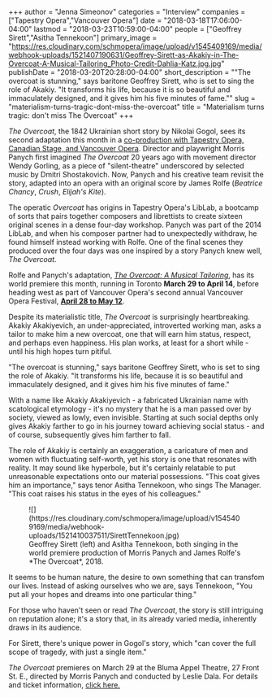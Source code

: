 +++
author = "Jenna Simeonov"
categories = "Interview"
companies = ["Tapestry Opera","Vancouver Opera"]
date = "2018-03-18T17:06:00-04:00"
lastmod = "2018-03-23T10:59:00-04:00"
people = ["Geoffrey Sirett","Asitha Tennekoon"]
primary_image = "https://res.cloudinary.com/schmopera/image/upload/v1545409169/media/webhook-uploads/1521407190631/Geoffrey-Sirett-as-Akakiy-in-The-Overcoat-A-Musical-Tailoring_Photo-Credit-Dahlia-Katz.jpg.jpg"
publishDate = "2018-03-20T20:28:00-04:00"
short_description = "&quot;The overcoat is stunning,&quot; says baritone Geoffrey Sirett, who is set to sing the role of Akakiy. &quot;It transforms his life, because it is so beautiful and immaculately designed, and it gives him his five minutes of fame.&quot;"
slug = "materialism-turns-tragic-dont-miss-the-overcoat"
title = "Materialism turns tragic: don&#039;t miss The Overcoat"
+++

*The Overcoat*, the 1842 Ukrainian short story by Nikolai Gogol, sees its second adaptation this month in a [co-production with Tapestry Opera, Canadian Stage, and Vancouver Opera](https://tapestryopera.com/the-overcoat-a-musical-tailoring/). Director and playwright Morris Panych first imagined *The Overcoat* 20 years ago with movement director Wendy Gorling, as a piece of "silent-theatre" underscored by selected music by Dmitri Shostakovich. Now, Panych and his creative team revisit the story, adapted into an opera with an original score by James Rolfe (*Beatrice Chancy*, *Crush*, *Elijah's Kite*).

The operatic *Overcoat* has origins in Tapestry Opera's LibLab, a bootcamp of sorts that pairs together composers and librettists to create sixteen original scenes in a dense four-day workshop. Panych was part of the 2014 LibLab, and when his composer partner had to unexpectedly withdraw, he found himself instead working with Rolfe. One of the final scenes they produced over the four days was one inspired by a story Panych knew well, *The Overcoat*.

Rolfe and Panych's adaptation, [*The Overcoat: A Musical Tailoring*](https://tapestryopera.com/the-overcoat-a-musical-tailoring/), has its world premiere this month, running in Toronto **March 29 to April 14**, before heading west as part of Vancouver Opera's second annual Vancouver Opera Festival, [**April 28 to May 12**](https://www.vancouveropera.ca/The-Overcoat). 

Despite its materialistic title, *The Overcoat* is surprisingly heartbreaking. Akakiy Akakiyevich, an under-appreciated, introverted working man, asks a tailor to make him a new overcoat, one that will earn him status, respect, and perhaps even happiness. His plan works, at least for a short while - until his high hopes turn pitiful.

"The overcoat is stunning," says baritone Geoffrey Sirett, who is set to sing the role of Akakiy. "It transforms his life, because it is so beautiful and immaculately designed, and it gives him his five minutes of fame."

With a name like Akakiy Akakiyevich - a fabricated Ukrainian name with scatological etymology - it's no mystery that he is a man passed over by society, viewed as lowly, even invisible. Starting at such social depths only gives Akakiy farther to go in his journey toward achieving social status - and of course, subsequently gives him farther to fall.

The role of Akakiy is certainly an exaggeration, a caricature of men and women with fluctuating self-worth, yet his story is one that resonates with reality. It may sound like hyperbole, but it's certainly relatable to put unreasonable expectations onto our material possessions. "This coat gives him an importance," says tenor Asitha Tennekoon, who sings The Manager. "This coat raises his status in the eyes of his colleagues."

<figure data-type="image">
![](https://res.cloudinary.com/schmopera/image/upload/v1545409169/media/webhook-uploads/1521410037511/SirettTennekoon.jpg)
<figcaption>Geoffrey Sirett (left) and Asitha Tennekoon, both singing in the world premiere production of Morris Panych and James Rolfe's *The Overcoat*, 2018.</figcaption>
</figure>

It seems to be human nature, the desire to own something that can transfom our lives. Instead of asking ourselves who we are, says Tennekoon, "You put all your hopes and dreams into one particular thing."

For those who haven't seen or read *The Overcoat*, the story is still intriguing on reputation alone; it's a story that, in its already varied media, inherently draws in its audience.

For Sirett, there's unique power in Gogol's story, which "can cover the full scope of tragedy, with just a single item."

*The Overcoat* premieres on March 29 at the Bluma Appel Theatre, 27 Front St. E., directed by Morris Panych and conducted by Leslie Dala. For details and ticket information, [click here.](https://www.canadianstage.com/Online/default.asp?BOparam::WScontent::loadArticle::permalink=overcoat)
